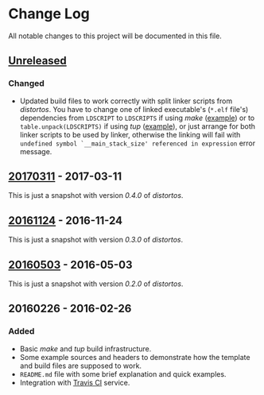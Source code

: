 Change Log
==========

All notable changes to this project will be documented in this file.

[Unreleased](https://github.com/DISTORTEC/distortosTemplateSubfolder/compare/v20170311...HEAD)
----------------------------------------------------------------------------------------------

### Changed

- Updated build files to work correctly with split linker scripts from *distortos*. You have to change one of linked
executable's (`*.elf` file's) dependencies from `LDSCRIPT` to `LDSCRIPTS` if using *make*
([example](https://github.com/DISTORTEC/distortosTemplateSubfolder/commit/1ac98ad60365b3ae9f74f99e7dc559568e9f4fa4#diff-d18b2b232b506ce9d9bc330b7714bb78))
or to `table.unpack(LDSCRIPTS)` if using *tup*
([example](https://github.com/DISTORTEC/distortosTemplateSubfolder/commit/1ac98ad60365b3ae9f74f99e7dc559568e9f4fa4#diff-56a170c35a6d8c05b7c8577ed907329f)),
or just arrange for both linker scripts to be used by linker, otherwise the linking will fail with
``undefined symbol `__main_stack_size' referenced in expression`` error message.

[20170311](https://github.com/DISTORTEC/distortosTemplateSubfolder/compare/v20161124...v20170311) - 2017-03-11
--------------------------------------------------------------------------------------------------------------

This is just a snapshot with version *0.4.0* of *distortos*.

[20161124](https://github.com/DISTORTEC/distortosTemplateSubfolder/compare/v20160503...v20161124) - 2016-11-24
--------------------------------------------------------------------------------------------------------------

This is just a snapshot with version *0.3.0* of *distortos*.

[20160503](https://github.com/DISTORTEC/distortosTemplateSubfolder/compare/v20160226...v20160503) - 2016-05-03
--------------------------------------------------------------------------------------------------------------

This is just a snapshot with version *0.2.0* of *distortos*.

20160226 - 2016-02-26
---------------------

### Added

- Basic *make* and *tup* build infrastructure.
- Some example sources and headers to demonstrate how the template and build files are supposed to work.
- `README.md` file with some brief explanation and quick examples.
- Integration with [Travis CI](https://travis-ci.org/DISTORTEC/distortosTemplateSubfolder) service.

